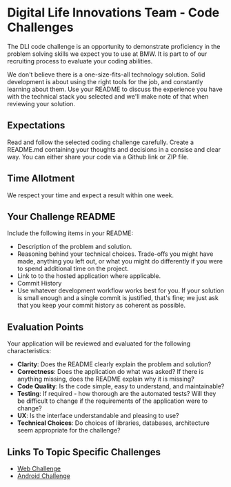 # Digital Life Innovations Team - Code Challenges

The DLI code challenge is an opportunity to demonstrate proficiency in the problem solving skills we expect you to use at BMW. It is part to of our recruiting process to evaluate your coding abilities.

We don't believe there is a one-size-fits-all technology solution. Solid development is about using the right tools for the job, and constantly learning about them. Use your README to discuss the experience you have with the technical stack you selected and we'll make note of that when reviewing your solution.

## Expectations
Read and follow the selected coding challenge carefully. Create a README.md containing your thoughts and decisions in a consise and clear way. You can either share your code via a Github link or ZIP file.

## Time Allotment
We respect your time and expect a result within one week. 

## Your Challenge README
Include the following items in your README:

* Description of the problem and solution.
* Reasoning behind your technical choices. Trade-offs you might have made, anything you left out, or what you might do differently if you were to spend additional time on the project.
* Link to to the hosted application where applicable.
* Commit History
* Use whatever development workflow works best for you. If your solution is small enough and a single commit is justified, that's fine; we just ask that you keep your commit history as coherent as possible.

## Evaluation Points
Your application will be reviewed and evaluated for the following characteristics:

* **Clarity**: Does the README clearly explain the problem and solution?
* **Correctness**: Does the application do what was asked? If there is anything missing, does the README explain why it is missing?
* **Code Quality**: Is the code simple, easy to understand, and maintainable?
* **Testing**: If required - how thorough are the automated tests? Will they be difficult to change if the requirements of the application were to change?
* **UX**: Is the interface understandable and pleasing to use?
* **Technical Choices**: Do choices of libraries, databases, architecture seem appropriate for the challenge?

## Links To Topic Specific Challenges
* [Web Challenge](web/README.md)
* [Android Challenge](android/README.md)